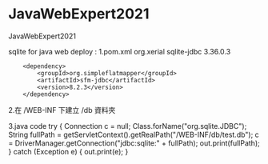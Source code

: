 # JavaWebExpert2021
JavaWebExpert2021

sqlite for java web deploy :
1.pom.xml
    <dependency>
		    <groupId>org.xerial</groupId>
		    <artifactId>sqlite-jdbc</artifactId>
		    <version>3.36.0.3</version>
		</dependency>

		<dependency>
			<groupId>org.simpleflatmapper</groupId>
			<artifactId>sfm-jdbc</artifactId>
			<version>8.2.3</version>
		</dependency>

2.在 /WEB-INF 下建立 /db 資料夾

3.java code
		try {
			Connection c = null;
			Class.forName("org.sqlite.JDBC");
			String fullPath = getServletContext().getRealPath("/WEB-INF/db/test.db");
			c = DriverManager.getConnection("jdbc:sqlite:" + fullPath);
			out.print(fullPath);
		} catch (Exception e) {
			out.print(e);
		}
